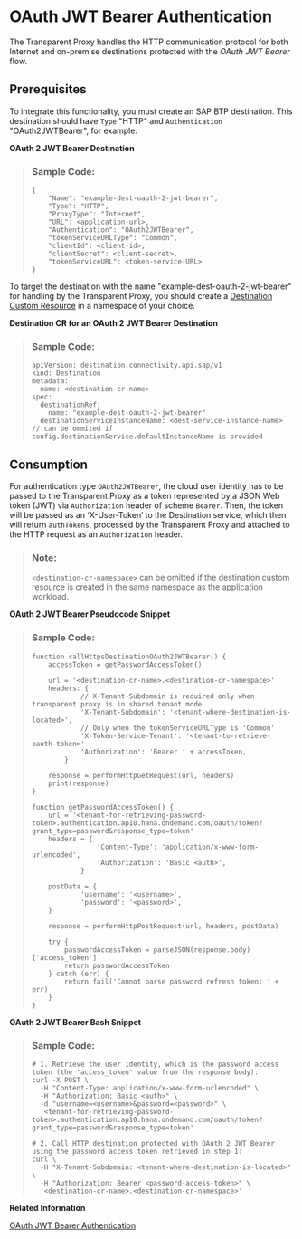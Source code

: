 <!-- loioa728ae0850594b0d828cb4e426ac518e -->

# OAuth JWT Bearer Authentication

The Transparent Proxy handles the HTTP communication protocol for both Internet and on-premise destinations protected with the *OAuth JWT Bearer* flow.



<a name="loioa728ae0850594b0d828cb4e426ac518e__section_tfr_bwv_hcc"/>

## Prerequisites

To integrate this functionality, you must create an SAP BTP destination. This destination should have `Type` "HTTP" and `Authentication` "OAuth2JWTBearer", for example:

**OAuth 2 JWT Bearer Destination**

> ### Sample Code:  
> ```
> {
>     "Name": "example-dest-oauth-2-jwt-bearer",
>     "Type": "HTTP",
>     "ProxyType": "Internet",
>     "URL": <application-url>,
>     "Authentication": "OAuth2JWTBearer",
>     "tokenServiceURLType": "Common",
>     "clientId": <client-id>,
>     "clientSecret": <client-secret>,
>     "tokenServiceURL": <token-service-URL>
> }
> ```

To target the destination with the name "example-dest-oauth-2-jwt-bearer" for handling by the Transparent Proxy, you should create a [Destination Custom Resource](destination-custom-resource-fc7951e.md) in a namespace of your choice.

**Destination CR for an OAuth 2 JWT Bearer Destination**

> ### Sample Code:  
> ```
> apiVersion: destination.connectivity.api.sap/v1
> kind: Destination
> metadata:
>   name: <destination-cr-name>
> spec:
>   destinationRef:
>     name: "example-dest-oauth-2-jwt-bearer"
>   destinationServiceInstanceName: <dest-service-instance-name> // can be ommited if config.destinationService.defaultInstanceName is provided
> ```



<a name="loioa728ae0850594b0d828cb4e426ac518e__section_g4k_bwv_hcc"/>

## Consumption

For authentication type `OAuth2JWTBearer`, the cloud user identity has to be passed to the Transparent Proxy as a token represented by a JSON Web token \(JWT\) via `Authorization` header of scheme `Bearer`. Then, the token will be passed as an ‘X-User-Token’ to the Destination service, which then will return `authTokens`, processed by the Transparent Proxy and attached to the HTTP request as an `Authorization` header.

> ### Note:  
> `<destination-cr-namespace>` can be omitted if the destination custom resource is created in the same namespace as the application workload.

**OAuth 2 JWT Bearer Pseudocode Snippet**

> ### Sample Code:  
> ```
> function callHttpsDestinationOAuth2JWTBearer() {
>     accessToken = getPasswordAccessToken()
>  
>     url = '<destination-cr-name>.<destination-cr-namespace>'
>     headers: {
>             // X-Tenant-Subdomain is required only when transparent proxy is in shared tenant mode
>             'X-Tenant-Subdomain': '<tenant-where-destination-is-located>',
>             // Only when the tokenServiceURLType is 'Common'
>             'X-Token-Service-Tenant': '<tenant-to-retrieve-oauth-token>'
>             'Authorization': 'Bearer ' + accessToken,
>         }
>  
>     response = performHttpGetRequest(url, headers)
>     print(response)
> }
>  
> function getPasswordAccessToken() {
>     url = '<tenant-for-retrieving-password-token>.authentication.ap10.hana.ondemand.com/oauth/token?grant_type=password&response_type=token'
>     headers = {
>                 'Content-Type': 'application/x-www-form-urlencoded',
>                 'Authorization': 'Basic <auth>',
>             }
>  
>     postData = {
>             'username': '<username>',
>             'password': '<password>',
>     }
>      
>     response = performHttpPostRequest(url, headers, postData)
>      
>     try {        
>         passwordAccessToken = parseJSON(response.body)['access_token']
>         return passwordAccessToken
>     } catch (err) {
>         return fail('Cannot parse password refresh token: ' + err)
>     }
> }
> ```

**OAuth 2 JWT Bearer Bash Snippet** 

> ### Sample Code:  
> ```
> # 1. Retrieve the user identity, which is the password access token (the 'access_token' value from the response body):
> curl -X POST \
>   -H "Content-Type: application/x-www-form-urlencoded" \
>   -H "Authorization: Basic <auth>" \
>   -d "username=<username>&password=<password>" \
>   '<tenant-for-retrieving-password-token>.authentication.ap10.hana.ondemand.com/oauth/token?grant_type=password&response_type=token'
>    
> # 2. Call HTTP destination protected with OAuth 2 JWT Bearer using the password access token retrieved in step 1:
> curl \
>   -H "X-Tenant-Subdomain: <tenant-where-destination-is-located>" \
>   -H "Authorization: Bearer <password-access-token>" \
>   '<destination-cr-name>.<destination-cr-namespace>'
> ```

**Related Information**  


[OAuth JWT Bearer Authentication](oauth-jwt-bearer-authentication-283cd2d.md "Learn about the OAuth JWT bearer authentication type for HTTP destinations: use cases, supported properties and examples.")

